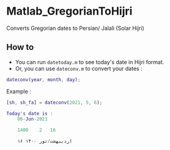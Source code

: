 # Matlab_GregorianToHijri

Converts Gregorian dates to Persian/ Jalali (Solar Hijri)

## How to

- You can run `datetoday.m` to see today's date in Hijri format.
- Or, you can use `dateconv.m` to convert your dates :

```matlab
dateconv(year, month, day);
```

Example :

```matlab
[sh, sh_fa] = dateconv(2021, 5, 6);

Today's date is :
    06-Jun-2021

    1400    2   16

    ۱۶ اردیبهشت/ثور ۱۴۰۰
```
